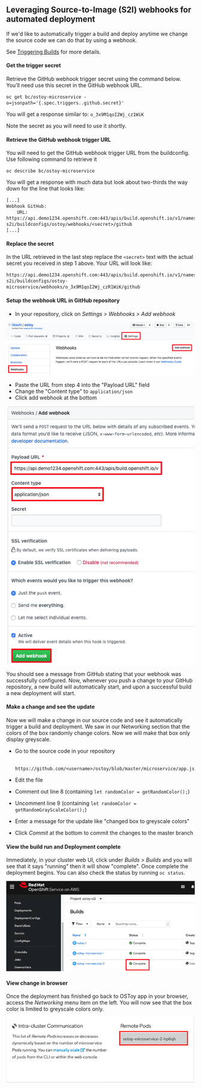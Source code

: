## Leveraging Source-to-Image (S2I) webhooks for automated deployment
If we'd like to automatically trigger a build and deploy anytime we change the source code we can do that by using a webhook.

See [Triggering Builds](https://docs.openshift.com/container-platform/4.8/cicd/builds/triggering-builds-build-hooks.html) for more details.

#### Get the trigger secret
Retrieve the GitHub webhook trigger secret using the command below. You’ll need use this secret in the GitHub webhook URL.

	oc get bc/ostoy-microservice -o=jsonpath='{.spec.triggers..github.secret}'

You will get a response similar to:
`o_3x9M1qoI2Wj_cz1WiK`

Note the secret as you will need to use it shortly.

#### Retrieve the GitHub webhook trigger URL
You will need to get the GitHub webhook trigger URL from the buildconfig.  Use following command to retrieve it

	oc describe bc/ostoy-microservice

You will get a response with much data but look about two-thirds the way down for the line that looks like:

	[...]
	Webhook GitHub:
		URL:	https://api.demo1234.openshift.com:443/apis/build.openshift.io/v1/namespaces/ostoy-s2i/buildconfigs/ostoy/webhooks/<secret>/github
	[...]

#### Replace the secret
In the URL retrieved in the last step replace the `<secret>` text with the actual secret you received in step 1 above.  Your URL will look like:

	https://api.demo1234.openshift.com:443/apis/build.openshift.io/v1/namespaces/ostoy-s2i/buildconfigs/ostoy-microservice/webhooks/o_3x9M1qoI2Wj_czR1WiK/github

#### Setup the webhook URL in GitHub repository
- In your repository, click on *Settings > Webhooks > Add webhook*

![Add Webhook](images/11-webhook.png)

- Paste the URL from step 4 into the "Payload URL" field
- Change the "Content type" to `application/json`
- Click add webhook at the bottom

![Finish Add Webhook](images/11-webhookfinish.png)

You should see a message from GitHub stating that your webhook was successfully configured. Now, whenever you push a change to your GitHub repository, a new build will automatically start, and upon a successful build a new deployment will start.

#### Make a change and see the update
Now we will make a change in our source code and see it automatically trigger a build and deployment.  We saw in our Networking section that the colors of the box randomly change colors.  Now we will make that box only display greyscale.

- Go to the source code in your repository 

		https://github.com/<username>/ostoy/blob/master/microservice/app.js

- Edit the file
- Comment out line 8 (containing `let randomColor = getRandomColor();`)
- Uncomment line 9 (containing `let randomColor = getRandomGrayScaleColor();`)
- Enter a message for the update like "changed box to greyscale colors"
- Click *Commit* at the bottom to commit the changes to the master branch

#### View the build run and Deployment complete
Immediately, in your cluster web UI, click under *Builds > Builds* and you will see that it says "running" then it will show "complete".  Once complete the deployment begins.  You can also check the status by running `oc status`.  

![Build Run](images/11-builddone.png)

#### View change in browser
Once the deployment has finished go back to OSToy app in your browser, access the *Networking* menu item on the left.  You will now see that the box color is limited to greyscale colors only.

![Grey](images/11-grey.png)
